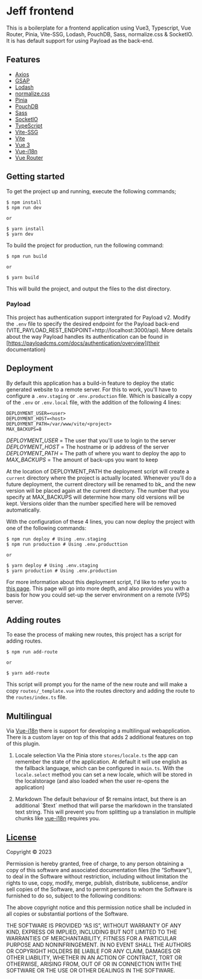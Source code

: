 # Jeff frontend

This is a boilerplate for a frontend application using Vue3, Typescript, Vue Router, Pinia, Vite-SSG, Lodash, PouchDB, Sass, normalize.css & SocketIO. It is has default support for using Payload as the back-end.

## Features

- [Axios](https://github.com/axios/axios)
- [GSAP](https://github.com/greensock/GSAP)
- [Lodash](https://github.com/lodash/lodash)
- [normalize.css](https://github.com/necolas/normalize.css)
- [Pinia](https://github.com/vuejs/pinia)
- [PouchDB](https://github.com/pouchdb/pouchdb)
- [Sass](https://github.com/sass/sass)
- [SocketIO](https://github.com/socketio/socket.io-client)
- [TypeScript](https://github.com/microsoft/TypeScript)
- [Vite-SSG](https://github.com/antfu/vite-ssg)
- [Vite](https://github.com/vitejs/vite)
- [Vue 3](https://github.com/vuejs/vue)
- [Vue-i18n](https://github.com/intlify/vue-i18n-next)
- [Vue Router](https://github.com/vuejs/vue-router)

## Getting started

To get the project up and running, execute the following commands;

```
$ npm install
$ npm run dev

or

$ yarn install
$ yarn dev
```

To build the project for production, run the following command:
```
$ npm run build 

or 

$ yarn build
```
This will build the project, and output the files to the dist directory.


### Payload

This project has authentication support intergrated for Payload v2. Modify the `.env` file to specify the desired endpoint for the Payload back-end (VITE_PAYLOAD_REST_ENDPOINT=http://localhost:3000/api). More details about the way Payload handles its authentication can be found in [https://payloadcms.com/docs/authentication/overview](their documentation)

## Deployment
By default this application has a build-in feature to deploy the static generated website to a remote server. For this to work, you'll have to configure a `.env.staging` or `.env.production` file. Which is basically a copy of the `.env` or `.env.local` file, with the addition of the following 4 lines:

```
DEPLOYMENT_USER=<user>
DEPLOYMENT_HOST=<host>
DEPLOYMENT_PATH=/var/www/vite/<project>
MAX_BACKUPS=8
```
*DEPLOYMENT_USER* = The user that you'll use to login to the server
*DEPLOYMENT_HOST* = The hostname or ip address of the server 
*DEPLOYMENT_PATH* = The path of where you want to deploy the app to
*MAX_BACKUPS* = The amount of back-ups you want to keep

At the location of DEPLOYMENT_PATH the deployment script will create a `current` directory where the project is actually located. Whenever you'll do a future deployment, the current directory will be renamed to bk_<timecode> and the new version will be placed again at the current directory. The number that you specify at MAX_BACKUPS will determine how many old versions will be kept. Versions older than the number specified here will be removed automatically.

With the configuration of these 4 lines, you can now deploy the project with one of the following commands:


```
$ npm run deploy # Using .env.staging
$ npm run production # Using .env.producttion

or 

$ yarn deploy # Using .env.staging
$ yarn production # Using .env.production
```

For more information about this deployment script, I'd like to refer you to [this page](https://github.com/JeffreyArts/server/wiki/Vite-website-setup). This page will go into more depth, and also provides you with a basis for how you could set-up the server environment on a remote (VPS) server.

## Adding routes

To ease the process of making new routes, this project has a script for adding routes. 
```
$ npm run add-route

or 

$ yarn add-route
```

This script will prompt you for the name of the new route and will make a copy `routes/_template.vue` into the routes directory and adding the route to the `routes/index.ts`  file.

## Multilingual
Via [Vue-i18n](https://github.com/intlify/vue-i18n-next) there is support for developing a multilingual webapplication. There is a custom layer on top of this that adds 2 additional features on top of this plugin.

1. Locale selection
Via the Pinia store `stores/locale.ts` the app can remember the state of the application. At default it will use english as the fallback language, which can be configured in `main.ts`. With the `locale.select` method you can set a new locale, which will be stored in the localstorage (and also loaded when the user re-opens the application)

2. Markdown
The default behaviour of $t remains intact, but there is an additional `$text` method that will parse the markdown in the translated text string. This will prevent you from splitting up a translation in multiple chunks like [vue-i18n](https://vue-i18n.intlify.dev/guide/advanced/component.html#basic-usage) requires you.


## [License](https://github.com/JeffreyArts/create-jeff-backend/blob/master/LICENSE)

Copyright © 2023 <Jeffrey Arts>

Permission is hereby granted, free of charge, to any person obtaining a copy of this software and associated documentation files (the “Software”), to deal in the Software without restriction, including without limitation the rights to use, copy, modify, merge, publish, distribute, sublicense, and/or sell copies of the Software, and to permit persons to whom the Software is furnished to do so, subject to the following conditions:

The above copyright notice and this permission notice shall be included in all copies or substantial portions of the Software.

THE SOFTWARE IS PROVIDED “AS IS”, WITHOUT WARRANTY OF ANY KIND, EXPRESS OR IMPLIED, INCLUDING BUT NOT LIMITED TO THE WARRANTIES OF MERCHANTABILITY, FITNESS FOR A PARTICULAR PURPOSE AND NONINFRINGEMENT. IN NO EVENT SHALL THE AUTHORS OR COPYRIGHT HOLDERS BE LIABLE FOR ANY CLAIM, DAMAGES OR OTHER LIABILITY, WHETHER IN AN ACTION OF CONTRACT, TORT OR OTHERWISE, ARISING FROM, OUT OF OR IN CONNECTION WITH THE SOFTWARE OR THE USE OR OTHER DEALINGS IN THE SOFTWARE.
